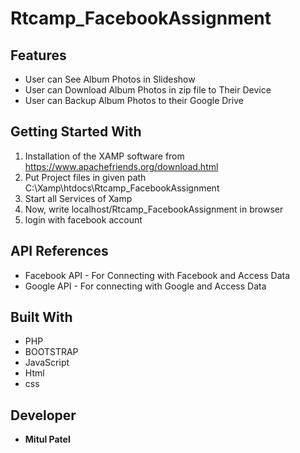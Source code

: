 # Rtcamp_FacebookAssignment
  
## Features
* User can See Album Photos in Slideshow  
* User can Download Album Photos in zip file to Their Device
* User can Backup Album Photos to their Google Drive

 
## Getting Started With
1. Installation of the XAMP software from https://www.apachefriends.org/download.html
2. Put Project files in given path C:\Xamp\htdocs\Rtcamp_FacebookAssignment
3. Start all Services of Xamp
4. Now, write  localhost/Rtcamp_FacebookAssignment in browser
5. login with facebook account

## API References
* Facebook API - For Connecting with Facebook and Access Data
* Google API - For connecting with Google and Access Data

## Built With
* PHP 
* BOOTSTRAP 
* JavaScript 
* Html
* css

## Developer

* **Mitul Patel**

